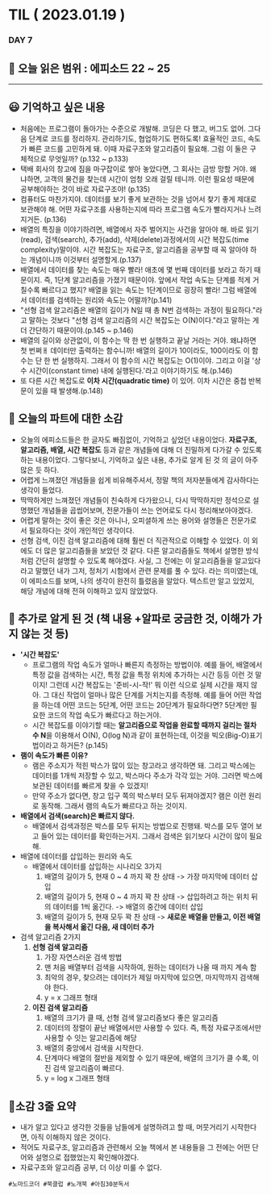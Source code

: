 # TIL ( 2023.01.19 )

### DAY 7

## 🔖 오늘 읽은 범위 : 에피소드 22 ~ 25

---


##  😃  기억하고 싶은 내용

- 처음에는 프로그램이 돌아가는 수준으로 개발해. 코딩은 다 했고, 버그도 없어. 그다음 단계로 코드를 정리하지. 관리하기도, 협업하기도 편하도록! 효율적인 코드, 속도가 빠른 코드를 고민하게 돼. 이때 자료구조와 알고리즘이 필요해. 그럼 이 둘은 구체적으로 무엇일까? (p.132 ~ p.133)
- 택배 회사의 창고에 짐을 마구잡이로 쌓아 놓았다면, 그 회사는 금방 망할 거야. 왜냐하면, 고객의 물건을 찾는데 시간이 엄청 오래 걸릴 테니까. 이런 필요성 때문에 공부해야하는 것이 바로 자료구조야! (p.135)
- 컴퓨터도 마찬가지야. 데이터를 보기 좋게 보관하는 것을 넘어서 찾기 좋게 제대로 보관해야 해. 어떤 자료구조를 사용하는지에 따라 프로그램 속도가 빨라지거나 느려지거든. (p.136)
- 배열의 특징을 이야기하려면, 배열에서 자주 벌어지는 사건을 알아야 해. 바로 읽기(read), 검색(search), 추가(add), 삭제(delete)과정에서의 시간 복잡도(time complexity)말이야. 시간 복잡도는 자료구조, 알고리즘을 공부할 때 꼭 알아야 하는 개념이니까 이것부터 설명할게.(p.137)
- 배열에서 데이터를 찾는 속도는 매우 빨라! 애초에 몇 번째 데이터를 보라고 하기 때문이지. 즉, 1단계 알고리즘을 가졌기 때문이야. 앞에서 작업 속도는 단계를 적게 거칠수록 빠르다고 했지? 배열을 읽는 속도는 1단계이므로 굉장히 빨라! 그럼 배열에서 데이터를 검색하는 원리와 속도는 어떨까?(p.141)
- "선형 검색 알고리즘은 배열의 길이가 N일 때 총 N번 검색하는 과정이 필요하다."라고 말하는 것보다 "선형 검색 알고리즘의 시간 복잡도는 O(N)이다."라고 말하는 게 더 간단하기 때문이야.(p.145 ~ p.146)
- 배열의 길이와 상관없이, 이 함수는 딱 한 번 실행하고 끝날 거라는 거야. 왜냐하면 첫 번쩌ㅐ 데이터만 출력하는 함수니까! 배열의 길이가 10이라도, 100이라도 이 함수는 단 한 번 실행하지. 그래서 이 함수의 시간 복잡도는 O(1)이야. 그리고 이걸 '상수 시간이(constant time) 내에 실행된다.'라고 이야기하기도 해.(p.146)
- 또 다른 시간 복잡도로 **이차 시간(quadratic time)** 이 있어. 이차 시간은 중첩 반복문이 있을 때 발생해.(p.148)

## 🤔 오늘의 파트에 대한 소감
- 오늘의 에피소드들은 한 글자도 빠짐없이, 기억하고 싶었던 내용이었다. **자료구조, 알고리즘, 배열, 시간 복잡도** 등과 같은 개념들에 대해 더 친밀하게 다가갈 수 있도록 하는 내용이었다. 그렇다보니, 기억하고 싶은 내용, 추가로 알게 된 것 의 글이 아주 많은 듯 하다.
- 어렵게 느껴졌던 개념들을 쉽게 비유해주셔서, 정말 책의 저자분들에게 감사하다는 생각이 들었다.
- 딱딱하게만 느껴졌던 개념들이 친숙하게 다가왔으니, 다시 딱딱하지만 정석으로 설명했던 개념들을 곱씹어보며, 전문가들이 쓰는 언어로도 다시 정리해보아야겠다. 
- 어렵게 말하는 것이 좋은 것은 아니나, 오피셜하게 쓰는 용어와 설명들은 전문가로서 필요하다는 것이 개인적인 생각이다. 
- 선형 검색, 이진 검색 알고리즘에 대해 훨씬 더 직관적으로 이해할 수 있었다. 이 외에도 더 많은 알고리즘들을 보았던 것 같다. 다른 알고리즘들도 책에서 설명한 방식처럼 간단히 설명할 수 있도록 해야겠다. 사실, 그 전에는 이 알고리즘들을 알고있다라고 말했던 내가 그저, 정처기 시험에서 관련 문제를 풀 수 있다. 라는 의미였는데, 이 에피소드를 보며, 나의 생각이 완전히 틀렸음을 알았다. 텍스트만 알고 있었지, 해당 개념에 대해 전혀 이해하고 있지 않았었다. 

## 🔎 추가로 알게 된 것 (책 내용 +알파로 궁금한 것, 이해가 가지 않는 것 등)

- **'시간 복잡도'**
  - 프로그램의 작업 속도가 얼마나 빠른지 측정하는 방법이야. 예를 들어, 배열에서 특정 값을 검색하는 시간, 특정 값을 특정 위치에 추가하는 시간 등등 이런 것 말이지! 그런데 시간 복잡도는 '준비-시-작!' 뭐 이런 식으로 실제 시간을 재지 않아. 그 대신 작업이 얼마나 많은 단계를 거치는지를 측정해. 예를 들어 어떤 작업을 하는데 어떤 코드는 5단계, 어떤 코드는 20단계가 필요하다면? 5단계만 필요한 코드의 작업 속도가 빠르다고 하는거야.
  - 시간 복잡도를 이야기할 때는 **알고리즘으로 작업을 완료할 때까지 걸리는 절차 수 N**을 이용해서 O(N), O(log N)과 같이 표현하는데, 이것을 빅오(Big-O)표기법이라고 하거든? (p.145)
- **램이 속도가 빠른 이유?**
  - 램은 주소지가 적힌 박스가 많이 있는 창고라고 생각하면 돼. 그리고 박스에는 데이터를 1개씩 저장할 수 있고, 박스마다 주소가 각각 있는 거야. 그러면 박스에 보관된 데이터를 빠르게 찾을 수 있겠지!
  - 만약 주소가 없다면, 창고 입구 쪽의 박스부터 모두 뒤져야겠지? 램은 이런 원리로 동작해. 그래서 램의 속도가 빠르다고 하는 것이지.
- **배열에서 검색(search)은 빠르지 않다.**
  - 배열에서 검색과정은 박스를 모두 뒤지는 방법으로 진행돼. 박스를 모두 열어 보고 들어 있는 데이터를 확인하는거지. 그래서 검색은 읽기보다 시간이 많이 필요해.
- 배열에 데이터를 삽입하는 원리와 속도
  - 배열에서 데이터를 삽입하는 시나리오 3가지
    1. 배열의 길이가 5, 현재 0 ~ 4 까지 꽉 찬 상태 -> 가장 마지막에 데이터 삽입
    2. 배열의 길이가 5, 현재 0 ~ 4 까지 꽉 찬 상태 -> 삽입하려고 하는 위치 뒤의 데이터를 1씩 옮긴다. -> 배열의 중간에 데이터 삽입
    3. 배열의 길이가 5, 현재 모두 꽉 찬 상태 -> **새로운 배열을 만들고, 이전 배열을 복사해서 옮긴 다음, 새 데이터 추가**
- 검색 알고리즘 2가지
  1. **선형 검색 알고리즘**
     1. 가장 자연스러운 검색 방법
     2. 맨 처음 배열부터 검색을 시작하여, 원하는 데이터가 나올 때 까지 계속 함
     3. 최악의 경우, 찾으려는 데이터가 제일 마지막에 있으면, 마지막까지 검색해야 한다.
     4. y = x 그래프 형태
  2. **이진 검색 알고리즘**
     1. 배열의 크기가 클 때, 선형 검색 알고리즘보다 좋은 알고리즘
     2. 데이터의 정렬이 끝난 배열에서만 사용할 수 있다. 즉, 특정 자료구조에서만 사용할 수 잇는 알고리즘에 해당
     3. 배열의 중앙에서 검색을 시작한다. 
     4. 단계마다 배열의 절반을 제외할 수 있기 때문에, 배열의 크기가 클 수록, 이진 검색 알고리즘이 빠르다.
     5. y = log x 그래프 형태


## 🤟소감 3줄 요약
- 내가 알고 있다고 생각한 것들을 남들에게 설명하려고 할 때, 머뭇거리기 시작한다면, 아직 이해하지 않은 것이다.
- 적어도 자료구조, 알고리즘과 관련해서 오늘 책에서 본 내용들을 그 전에는 어떤 단어와 설명으로 접했었는지 확인해야겠다.
- 자료구조와 알고리즘 공부, 더 이상 미룰 수 없다.

```
#노마드코더 #북클럽 #노개북 #아침30분독서 
```
